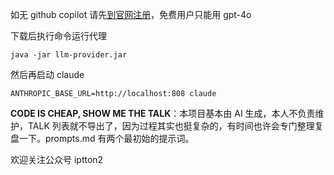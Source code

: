 如无 github copilot 请先[到官网注册](http://copilot.github.com/)，免费用户只能用 gpt-4o

下载后执行命令运行代理
```shell
java -jar llm-provider.jar
```

然后再启动 claude

```
ANTHROPIC_BASE_URL=http://localhost:808 claude
```

**CODE IS CHEAP, SHOW ME THE TALK**：本项目基本由 AI 生成，本人不负责维护，TALK 列表就不导出了，因为过程其实也挺复杂的，有时间也许会专门整理复盘一下。prompts.md 有两个最初始的提示词。

欢迎关注公众号 iptton2 
